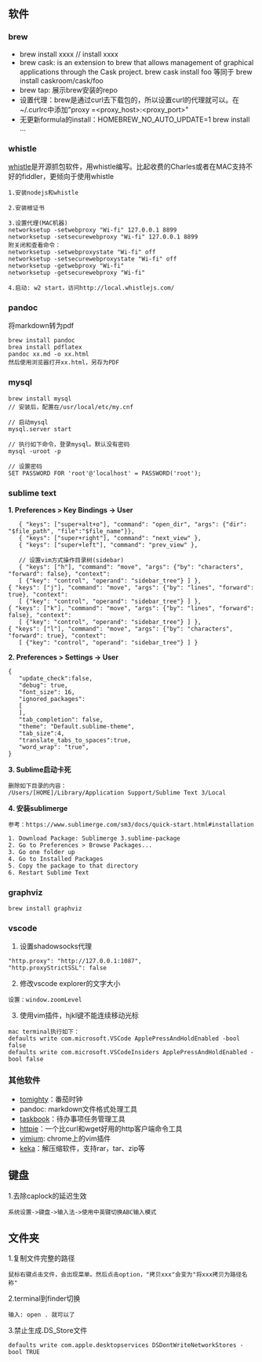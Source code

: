 ## 软件
### brew

- brew install xxxx // install xxxx
- brew cask: 
is an extension to brew that allows management of graphical applications through the Cask project.
brew cask install foo 等同于 brew install caskroom/cask/foo
- brew tap: 展示brew安装的repo
- 设置代理：brew是通过curl去下载包的，所以设置curl的代理就可以。在~/.curlrc中添加"proxy =<proxy_host>:<proxy_port>"
- 无更新formula的install：HOMEBREW_NO_AUTO_UPDATE=1 brew install ...



### whistle
[whistle](https://github.com/avwo/whistle/blob/master/README-zh_CN.md)是开源抓包软件，用whistle编写。比起收费的Charles或者在MAC支持不好的fiddler，更倾向于使用whistle

```
1.安装nodejs和whistle

2.安装根证书

3.设置代理(MAC机器)
networksetup -setwebproxy "Wi-fi" 127.0.0.1 8899
networksetup -setsecurewebproxy "Wi-fi" 127.0.0.1 8899
附关闭和查看命令：
networksetup -setwebproxystate "Wi-fi" off
networksetup -setsecurewebproxystate "Wi-fi" off
networksetup -getwebproxy "Wi-fi"
networksetup -getsecurewebproxy "Wi-fi"

4.启动: w2 start，访问http://local.whistlejs.com/
```

### pandoc
将markdown转为pdf

```
brew install pandoc
brea install pdflatex
pandoc xx.md -o xx.html
然后使用浏览器打开xx.html，另存为PDF
```

### mysql
```
brew install mysql
// 安装后，配置在/usr/local/etc/my.cnf

// 启动mysql
mysql.server start

// 执行如下命令，登录mysql。默认没有密码
mysql -uroot -p

// 设置密码
SET PASSWORD FOR 'root'@'localhost' = PASSWORD('root');

```

### sublime text
**1. Preferences > Key Bindings -> User**

 ```
 	{ "keys": ["super+alt+o"], "command": "open_dir", "args": {"dir": "$file_path", "file":"$file_name"}},
	{ "keys": ["super+right"], "command": "next_view" },
	{ "keys": ["super+left"], "command": "prev_view" },

	// 设置vim方式操作目录树(sidebar)
    { "keys": ["h"], "command": "move", "args": {"by": "characters", "forward": false}, "context":
    [ {"key": "control", "operand": "sidebar_tree"} ] },
{ "keys": ["j"], "command": "move", "args": {"by": "lines", "forward": true}, "context":
    [ {"key": "control", "operand": "sidebar_tree"} ] },
{ "keys": ["k"], "command": "move", "args": {"by": "lines", "forward": false}, "context":
    [ {"key": "control", "operand": "sidebar_tree"} ] },
{ "keys": ["l"], "command": "move", "args": {"by": "characters", "forward": true}, "context":
    [ {"key": "control", "operand": "sidebar_tree"} ] }
 ```
 
 **2. Preferences > Settings -> User**
 
 ```
 {
    "update_check":false,
	"debug": true,
	"font_size": 16,
	"ignored_packages":
	[
	],
	"tab_completion": false,
	"theme": "Default.sublime-theme",
	"tab_size":4,
	"translate_tabs_to_spaces":true,
	"word_wrap": "true",
}
 ```

**3. Sublime启动卡死**

```
删除如下目录的内容：
/Users/[HOME]/Library/Application Support/Sublime Text 3/Local
```

**4. 安装sublimerge**

```
参考：https://www.sublimerge.com/sm3/docs/quick-start.html#installation

1. Download Package: Sublimerge 3.sublime-package
2. Go to Preferences > Browse Packages...
3. Go one folder up
4. Go to Installed Packages
5. Copy the package to that directory
6. Restart Sublime Text
```

### graphviz
```
brew install graphviz
```

### vscode
1. 设置shadowsocks代理
```
"http.proxy": "http://127.0.0.1:1087",
"http.proxyStrictSSL": false
```

2. 修改vscode explorer的文字大小
```
设置：window.zoomLevel
```

3. 使用vim插件，hjkl键不能连续移动光标
```
mac terminal执行如下：
defaults write com.microsoft.VSCode ApplePressAndHoldEnabled -bool false
defaults write com.microsoft.VSCodeInsiders ApplePressAndHoldEnabled -bool false
```

### 其他软件
- [tomighty](http://tomighty.org/)：番茄时钟
- pandoc: markdown文件格式处理工具
- [taskbook](https://github.com/klaussinani/taskbook)：待办事项任务管理工具
- [httpie](https://github.com/jakubroztocil/httpie)：一个比curl和wget好用的http客户端命令工具
- [vimium](https://github.com/philc/vimium): chrome上的vim插件
- [keka](https://www.keka.io/zh-cn/)：解压缩软件，支持rar，tar、zip等

## 键盘
1.去除caplock的延迟生效

```
系统设置->键盘->输入法->使用中英键切换ABC输入模式
```

## 文件夹
1.复制文件完整的路径

```
鼠标右键点击文件，会出现菜单。然后点击option，"拷贝xxx"会变为"将xxx拷贝为路径名称"
```

2.terminal到finder切换

```
输入: open . 就可以了
```

3.禁止生成.DS_Store文件
```
defaults write com.apple.desktopservices DSDontWriteNetworkStores -bool TRUE
```
